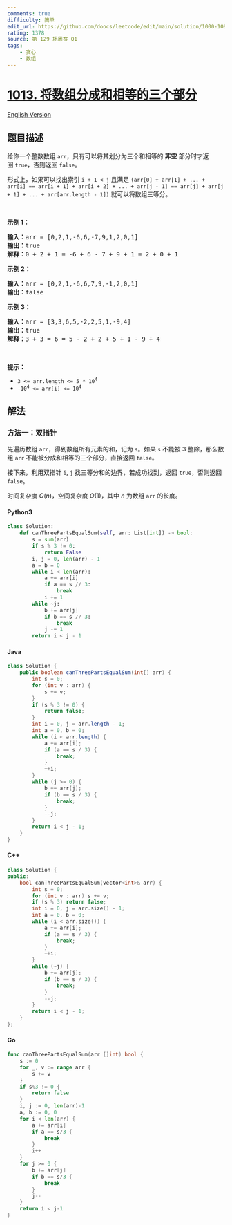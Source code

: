 ```yaml
---
comments: true
difficulty: 简单
edit_url: https://github.com/doocs/leetcode/edit/main/solution/1000-1099/1013.Partition%20Array%20Into%20Three%20Parts%20With%20Equal%20Sum/README.md
rating: 1378
source: 第 129 场周赛 Q1
tags:
    - 贪心
    - 数组
---
```


<!-- problem:start -->

# [1013. 将数组分成和相等的三个部分](https://leetcode.cn/problems/partition-array-into-three-parts-with-equal-sum)

[English Version](/solution/1000-1099/1013.Partition%20Array%20Into%20Three%20Parts%20With%20Equal%20Sum/README_EN.md)

## 题目描述

<!-- description:start -->

<p>给你一个整数数组 <code>arr</code>，只有可以将其划分为三个和相等的 <strong>非空</strong> 部分时才返回 <code>true</code>，否则返回 <code>false</code>。</p>

<p>形式上，如果可以找出索引 <code>i + 1 < j</code> 且满足 <code>(arr[0] + arr[1] + ... + arr[i] == arr[i + 1] + arr[i + 2] + ... + arr[j - 1] == arr[j] + arr[j + 1] + ... + arr[arr.length - 1])</code> 就可以将数组三等分。</p>

<p> </p>

<p><strong>示例 1：</strong></p>

<pre>
<strong>输入：</strong>arr = [0,2,1,-6,6,-7,9,1,2,0,1]
<strong>输出：</strong>true
<strong>解释：</strong>0 + 2 + 1 = -6 + 6 - 7 + 9 + 1 = 2 + 0 + 1
</pre>

<p><strong>示例 2：</strong></p>

<pre>
<strong>输入：</strong>arr = [0,2,1,-6,6,7,9,-1,2,0,1]
<strong>输出：</strong>false
</pre>

<p><strong>示例 3：</strong></p>

<pre>
<strong>输入：</strong>arr = [3,3,6,5,-2,2,5,1,-9,4]
<strong>输出：</strong>true
<strong>解释：</strong>3 + 3 = 6 = 5 - 2 + 2 + 5 + 1 - 9 + 4
</pre>

<p> </p>

<p><strong>提示：</strong></p>

<ul>
	<li><code>3 <= arr.length <= 5 * 10<sup>4</sup></code></li>
	<li><code>-10<sup>4</sup> <= arr[i] <= 10<sup>4</sup></code></li>
</ul>

<!-- description:end -->

## 解法

<!-- solution:start -->

### 方法一：双指针

先遍历数组 `arr`，得到数组所有元素的和，记为 `s`。如果 `s` 不能被 3 整除，那么数组 `arr` 不能被分成和相等的三个部分，直接返回 `false`。

接下来，利用双指针 `i`, `j` 找三等分和的边界，若成功找到，返回 `true`，否则返回 `false`。

时间复杂度 $O(n)$，空间复杂度 $O(1)$，其中 $n$ 为数组 `arr` 的长度。

<!-- tabs:start -->

#### Python3

```python
class Solution:
    def canThreePartsEqualSum(self, arr: List[int]) -> bool:
        s = sum(arr)
        if s % 3 != 0:
            return False
        i, j = 0, len(arr) - 1
        a = b = 0
        while i < len(arr):
            a += arr[i]
            if a == s // 3:
                break
            i += 1
        while ~j:
            b += arr[j]
            if b == s // 3:
                break
            j -= 1
        return i < j - 1
```

#### Java

```java
class Solution {
    public boolean canThreePartsEqualSum(int[] arr) {
        int s = 0;
        for (int v : arr) {
            s += v;
        }
        if (s % 3 != 0) {
            return false;
        }
        int i = 0, j = arr.length - 1;
        int a = 0, b = 0;
        while (i < arr.length) {
            a += arr[i];
            if (a == s / 3) {
                break;
            }
            ++i;
        }
        while (j >= 0) {
            b += arr[j];
            if (b == s / 3) {
                break;
            }
            --j;
        }
        return i < j - 1;
    }
}
```

#### C++

```cpp
class Solution {
public:
    bool canThreePartsEqualSum(vector<int>& arr) {
        int s = 0;
        for (int v : arr) s += v;
        if (s % 3) return false;
        int i = 0, j = arr.size() - 1;
        int a = 0, b = 0;
        while (i < arr.size()) {
            a += arr[i];
            if (a == s / 3) {
                break;
            }
            ++i;
        }
        while (~j) {
            b += arr[j];
            if (b == s / 3) {
                break;
            }
            --j;
        }
        return i < j - 1;
    }
};
```

#### Go

```go
func canThreePartsEqualSum(arr []int) bool {
	s := 0
	for _, v := range arr {
		s += v
	}
	if s%3 != 0 {
		return false
	}
	i, j := 0, len(arr)-1
	a, b := 0, 0
	for i < len(arr) {
		a += arr[i]
		if a == s/3 {
			break
		}
		i++
	}
	for j >= 0 {
		b += arr[j]
		if b == s/3 {
			break
		}
		j--
	}
	return i < j-1
}
```

<!-- tabs:end -->

<!-- solution:end -->

<!-- problem:end -->
